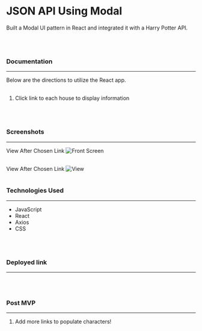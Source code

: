 # JSON API Using Modal

Built a Modal UI pattern in React and integrated it with a Harry Potter API.

<br></br>


### Documentation
---
Below are the directions to utilize the React app.
<br></br>
1. Click link to each house to display information

<br></br>

### Screenshots
---
View After Chosen Link
![Front Screen](https://i.imgur.com/BmT7UeR.png)
<br></br>

View After Chosen Link
![View](https://i.imgur.com/4NFUASK.png)
<br></br>

### Technologies Used
---
* JavaScript
* React
* Axios
* CSS

<br></br>

### Deployed link
---



<br></br>

### Post MVP
---

1. Add more links to populate characters!
